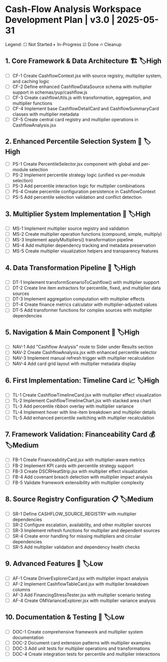  # Cash-Flow Analysis Workspace Development Plan | v3.0 | 2025-05-31

 Legend: ☐ Not Started ◐ In-Progress ☑ Done 🔥 Cleanup

 ## 1. Core Framework & Data Architecture 🏗️ 🏷️High
 - ☐ CF-1 Create CashflowContext.jsx with source registry, multiplier system, and caching logic
 - ☐ CF-2 Define enhanced CashflowDataSource schema with multiplier support in schemas/yup/cashflow.js
 - ☐ CF-3 Create cashflowUtils.js with transformation, aggregation, and multiplier functions
 - ☐ CF-4 Implement base CashflowDetailCard and CashflowSummaryCard classes with multiplier metadata
 - ☐ CF-5 Create central card registry and multiplier operations in CashflowAnalysis.jsx

 ## 2. Enhanced Percentile Selection System 🎯 🏷️High
 - ☐ PS-1 Create PercentileSelector.jsx component with global and per-module selection
 - ☐ PS-2 Implement percentile strategy logic (unified vs per-module selection)
 - ☐ PS-3 Add percentile interaction logic for multiplier combinations
 - ☐ PS-4 Create percentile configuration persistence in CashflowContext
 - ☐ PS-5 Add percentile selection validation and conflict detection

 ## 3. Multiplier System Implementation 🔢 🏷️High
 - ☐ MS-1 Implement multiplier source registry and validation
 - ☐ MS-2 Create multiplier operation functions (compound, simple, multiply)
 - ☐ MS-3 Implement applyMultipliers() transformation pipeline
 - ☐ MS-4 Add multiplier dependency tracking and metadata preservation
 - ☐ MS-5 Create multiplier visualization helpers and transparency features

 ## 4. Data Transformation Pipeline 🔄 🏷️High
 - ☐ DT-1 Implement transformScenarioToCashflow() with multiplier support
 - ☐ DT-2 Create line item extractors for percentile, fixed, and multiplier data sources
 - ☐ DT-3 Implement aggregation computation with multiplier effects
 - ☐ DT-4 Create finance metrics calculator with multiplier-adjusted values
 - ☐ DT-5 Add transformer functions for complex sources with multiplier dependencies

 ## 5. Navigation & Main Component 🧭 🏷️High
 - ☐ NAV-1 Add "Cashflow Analysis" route to Sider under Results section
 - ☐ NAV-2 Create CashflowAnalysis.jsx with enhanced percentile selector
 - ☐ NAV-3 Implement manual refresh trigger with multiplier recalculation
 - ☐ NAV-4 Add card grid layout with multiplier metadata display

 ## 6. First Implementation: Timeline Card 📈 🏷️High
 - ☐ TL-1 Create CashflowTimelineCard.jsx with multiplier effect visualization
 - ☐ TL-2 Implement CashflowTimelineChart.jsx with stacked area chart
 - ☐ TL-3 Add percentile ribbon overlay with multiplier variance
 - ☐ TL-4 Implement hover with line-item breakdown and multiplier details
 - ☐ TL-5 Add enhanced percentile switching with multiplier recalculation

 ## 7. Framework Validation: Financeability Card 💰 🏷️Medium
 - ☐ FB-1 Create FinanceabilityCard.jsx with multiplier-aware metrics
 - ☐ FB-2 Implement KPI cards with percentile strategy support
 - ☐ FB-3 Create DSCRHeatStrip.jsx with multiplier effect visualization
 - ☐ FB-4 Add covenant breach detection with multiplier impact analysis
 - ☐ FB-5 Validate framework extensibility with multiplier complexity

 ## 8. Source Registry Configuration 📋 🏷️Medium
 - ☐ SR-1 Define CASHFLOW_SOURCE_REGISTRY with multiplier dependencies
 - ☐ SR-2 Configure escalation, availability, and other multiplier sources
 - ☐ SR-3 Implement refresh functions for multiplier and dependent sources
 - ☐ SR-4 Create error handling for missing multipliers and circular dependencies
 - ☐ SR-5 Add multiplier validation and dependency health checks

 ## 9. Advanced Features 🔧 🏷️Low
 - ☐ AF-1 Create DriverExplorerCard.jsx with multiplier impact analysis
 - ☐ AF-2 Implement CashflowTableCard.jsx with multiplier breakdown columns
 - ☐ AF-3 Add FinancingStressTester.jsx with multiplier scenario testing
 - ☐ AF-4 Create OMVarianceExplorer.jsx with multiplier variance analysis

 ## 10. Documentation & Testing 📝 🏷️Low
 - ☐ DOC-1 Create comprehensive framework and multiplier system documentation
 - ☐ DOC-2 Document card extension patterns with multiplier examples
 - ☐ DOC-3 Add unit tests for multiplier operations and transformations
 - ☐ DOC-4 Create integration tests for percentile and multiplier interactions